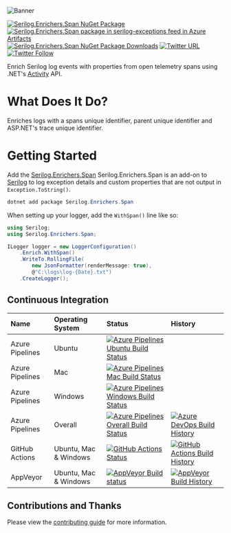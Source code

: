 ![Banner](https://media.githubusercontent.com/media/RehanSaeed/Serilog.Enrichers.Span/main/Images/Banner.png)

[![Serilog.Enrichers.Span NuGet Package](https://img.shields.io/nuget/v/Serilog.Enrichers.Span.svg)](https://www.nuget.org/packages/Serilog.Enrichers.Span/) [![Serilog.Enrichers.Span package in serilog-exceptions feed in Azure Artifacts](https://feeds.dev.azure.com/serilog-exceptions/_apis/public/Packaging/Feeds/8479813c-da6b-4677-b40d-78df8725dc9c/Packages/3f8a2a7e-8124-4987-9c44-916dba83b9d6/Badge)](https://dev.azure.com/serilog-exceptions/Serilog.Enrichers.Span/_packaging?_a=package&feed=8479813c-da6b-4677-b40d-78df8725dc9c&package=3f8a2a7e-8124-4987-9c44-916dba83b9d6&preferRelease=true) [![Serilog.Enrichers.Span NuGet Package Downloads](https://img.shields.io/nuget/dt/Serilog.Enrichers.Span)](https://www.nuget.org/packages/Serilog.Enrichers.Span) [![Twitter URL](https://img.shields.io/twitter/url/http/shields.io.svg?style=social)](https://twitter.com/RehanSaeedUK) [![Twitter Follow](https://img.shields.io/twitter/follow/rehansaeeduk.svg?style=social&label=Follow)](https://twitter.com/RehanSaeedUK)

Enrich Serilog log events with properties from open telemetry spans using .NET's [Activity](https://docs.microsoft.com/dotnet/api/system.diagnostics.activity) API.

# What Does It Do?

Enriches logs with a spans unique identifier, parent unique identifier and ASP.NET's trace unique identifier.

# Getting Started

Add the [Serilog.Enrichers.Span](https://www.nuget.org/packages/Serilog.Enrichers.Span/) Serilog.Enrichers.Span is an add-on to [Serilog](https://serilog.net) to log exception details and custom properties that are not output in `Exception.ToString()`.

```powershell
dotnet add package Serilog.Enrichers.Span
```

When setting up your logger, add the `WithSpan()` line like so:

```cs
using Serilog;
using Serilog.Enrichers.Span;

ILogger logger = new LoggerConfiguration()
    .Enrich.WithSpan()
    .WriteTo.RollingFile(
        new JsonFormatter(renderMessage: true), 
        @"C:\logs\log-{Date}.txt")    
    .CreateLogger();
```

## Continuous Integration

| Name            | Operating System      | Status | History |
| :---            | :---                  | :---   | :---    |
| Azure Pipelines | Ubuntu                | [![Azure Pipelines Ubuntu Build Status](https://dev.azure.com/serilog-exceptions/Serilog.Enrichers.Span/_apis/build/status/RehanSaeed.Serilog.Enrichers.Span?branchName=main&stageName=Build&jobName=Build&configuration=Build%20Linux)](https://dev.azure.com/serilog-exceptions/Serilog.Enrichers.Span/_build/latest?definitionId=2&branchName=main) |
| Azure Pipelines | Mac                   | [![Azure Pipelines Mac Build Status](https://dev.azure.com/serilog-exceptions/Serilog.Enrichers.Span/_apis/build/status/RehanSaeed.Serilog.Enrichers.Span?branchName=main&stageName=Build&jobName=Build&configuration=Build%20Mac)](https://dev.azure.com/serilog-exceptions/Serilog.Enrichers.Span/_build/latest?definitionId=2&branchName=main) |
| Azure Pipelines | Windows               | [![Azure Pipelines Windows Build Status](https://dev.azure.com/serilog-exceptions/Serilog.Enrichers.Span/_apis/build/status/RehanSaeed.Serilog.Enrichers.Span?branchName=main&stageName=Build&jobName=Build&configuration=Build%20Windows)](https://dev.azure.com/serilog-exceptions/Serilog.Enrichers.Span/_build/latest?definitionId=2&branchName=main) |
| Azure Pipelines | Overall               | [![Azure Pipelines Overall Build Status](https://dev.azure.com/serilog-exceptions/Serilog.Enrichers.Span/_apis/build/status/RehanSaeed.Serilog.Enrichers.Span?branchName=main)](https://dev.azure.com/serilog-exceptions/Serilog.Enrichers.Span/_build/latest?definitionId=2&branchName=main) | [![Azure DevOps Build History](https://buildstats.info/azurepipelines/chart/serilog-exceptions/Serilog.Enrichers.Span/2?branch=main&includeBuildsFromPullRequest=false)](https://dev.azure.com/serilog-exceptions/Serilog.Enrichers.Span/_build/latest?definitionId=2&branchName=main) |
| GitHub Actions  | Ubuntu, Mac & Windows | [![GitHub Actions Status](https://github.com/RehanSaeed/Serilog.Enrichers.Span/workflows/Build/badge.svg?branch=main)](https://github.com/RehanSaeed/Serilog.Enrichers.Span/actions) | [![GitHub Actions Build History](https://buildstats.info/github/chart/RehanSaeed/Serilog.Enrichers.Span?branch=main&includeBuildsFromPullRequest=false)](https://github.com/RehanSaeed/Serilog.Enrichers.Span/actions) |
| AppVeyor        | Ubuntu, Mac & Windows | [![AppVeyor Build status](https://ci.appveyor.com/api/projects/status/gd9pt19ekymmr79g?svg=true)](https://ci.appveyor.com/project/RehanSaeed/serilog-enrichers-span) | [![AppVeyor Build History](https://buildstats.info/appveyor/chart/RehanSaeed/serilog-enrichers-span?branch=main&includeBuildsFromPullRequest=false)](https://ci.appveyor.com/project/RehanSaeed/serilog-enrichers-span) |

## Contributions and Thanks

Please view the [contributing guide](https://github.com/RehanSaeed/Serilog.Enrichers.Span/blob/main/.github/CONTRIBUTING.md) for more information.

